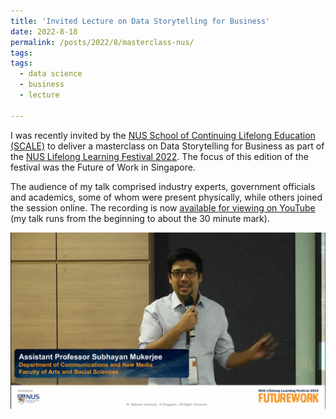 ```yaml
---
title: 'Invited Lecture on Data Storytelling for Business'
date: 2022-8-18
permalink: /posts/2022/8/masterclass-nus/
tags:
tags:
  - data science
  - business
  - lecture
  
---
```


I was recently invited by the [NUS School of Continuing Lifelong Education (SCALE)](https://scale.nus.edu.sg/) to deliver a masterclass on Data Storytelling for Business as part of the [NUS Lifelong Learning Festival 2022](https://lifelonglearningfestival.nus.edu.sg/?utm_source=SCALE&utm_medium=homepage+banner&utm_campaign=LLF2022). The focus of this edition of the festival was the Future of Work in Singapore. 

The audience of my talk comprised industry experts, government officials and academics, some of whom were present physically, while others joined the session online. The recording is now [available for viewing on YouTube](https://www.youtube.com/watch?v=VlyzrF14Z74) (my talk runs from the beginning to about the 30 minute mark).

[![Data Storytelling for Business Masterclass](/assets/images/masterclass-screenshot.png)](https://www.youtube.com/watch?v=VlyzrF14Z74)



